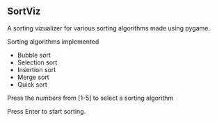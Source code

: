 ## SortViz

A sorting vizualizer for various sorting algorithms made using pygame.

Sorting algorithms implemented

- Bubble sort
- Selection sort
- Insertion sort
- Merge sort
- Quick sort

Press the numbers from [1-5] to select a sorting algorithm

Press Enter to start sorting.
